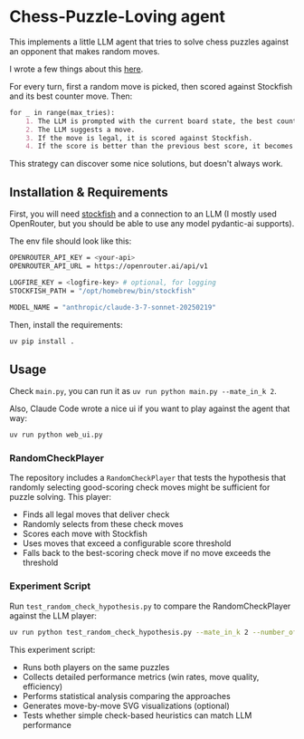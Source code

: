 # Chess-Puzzle-Loving agent

This implements a little LLM agent that tries to solve chess puzzles against an opponent that makes random moves.

I wrote a few things about this [here](https://kosti.bearblog.dev/llm-agents-and-chess-puzzles/).

For every turn, first a random move is picked, then scored against Stockfish and its best counter move. Then:

```markdown
for _ in range(max_tries): 
    1. The LLM is prompted with the current board state, the best counter move, and the score of the best counter move.
    2. The LLM suggests a move.
    3. If the move is legal, it is scored against Stockfish.
    4. If the score is better than the previous best score, it becomes the new best move.
```

This strategy can discover some nice solutions, but doesn't always work.

## Installation & Requirements

First, you will need [stockfish](https://stockfishchess.org/) and a connection to an LLM (I mostly used OpenRouter, but you should be able to use any model pydantic-ai supports).

The env file should look like this:

```bash
OPENROUTER_API_KEY = <your-api>
OPENROUTER_API_URL = https://openrouter.ai/api/v1

LOGFIRE_KEY = <logfire-key> # optional, for logging
STOCKFISH_PATH = "/opt/homebrew/bin/stockfish"

MODEL_NAME = "anthropic/claude-3-7-sonnet-20250219"
```

Then, install the requirements:

```bash
uv pip install . 
```

## Usage

Check `main.py`, you can run it as `uv run python main.py --mate_in_k 2`.

Also, Claude Code wrote a nice ui if you want to play against the agent that way:

```bash
uv run python web_ui.py
```

### RandomCheckPlayer

The repository includes a `RandomCheckPlayer` that tests the hypothesis that randomly selecting good-scoring check moves might be sufficient for puzzle solving. This player:

- Finds all legal moves that deliver check
- Randomly selects from these check moves
- Scores each move with Stockfish
- Uses moves that exceed a configurable score threshold
- Falls back to the best-scoring check move if no move exceeds the threshold

### Experiment Script

Run `test_random_check_hypothesis.py` to compare the RandomCheckPlayer against the LLM player:

```bash
uv run python test_random_check_hypothesis.py --mate_in_k 2 --number_of_trials 20
```

This experiment script:

- Runs both players on the same puzzles
- Collects detailed performance metrics (win rates, move quality, efficiency)
- Performs statistical analysis comparing the approaches
- Generates move-by-move SVG visualizations (optional)
- Tests whether simple check-based heuristics can match LLM performance
